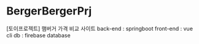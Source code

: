 # BergerBergerPrj
[토이프로젝트] 햄버거 가격 비교 사이트
back-end : springboot
front-end : vue cli
db : firebase database
